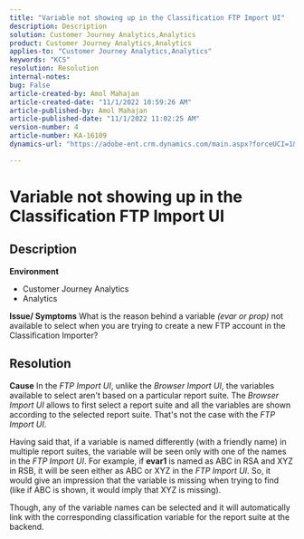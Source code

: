 ```yaml
---
title: "Variable not showing up in the Classification FTP Import UI"
description: Description
solution: Customer Journey Analytics,Analytics
product: Customer Journey Analytics,Analytics
applies-to: "Customer Journey Analytics,Analytics"
keywords: "KCS"
resolution: Resolution
internal-notes: 
bug: False
article-created-by: Amol Mahajan
article-created-date: "11/1/2022 10:59:26 AM"
article-published-by: Amol Mahajan
article-published-date: "11/1/2022 11:02:25 AM"
version-number: 4
article-number: KA-16109
dynamics-url: "https://adobe-ent.crm.dynamics.com/main.aspx?forceUCI=1&pagetype=entityrecord&etn=knowledgearticle&id=5dd8dc3b-d459-ed11-9561-6045bd006a22"

---
```

# Variable not showing up in the Classification FTP Import UI

## Description

<b>Environment</b>
- Customer Journey Analytics
- Analytics



<b>Issue/ Symptoms</b>
What is the reason behind a variable *(evar or prop)* not available to select when you are trying to create a new FTP account in the Classification Importer?


## Resolution

<b>Cause</b>
In the *FTP Import UI*, unlike the *Browser Import UI*, the variables available to select aren't based on a particular report suite. The *Browser Import UI* allows to first select a report suite and all the variables are shown according to the selected report suite. That's not the case with the *FTP Import UI*.

Having said that, if a variable is named differently (with a friendly name) in multiple report suites, the variable will be seen only with one of the names in the *FTP Import UI*. For example, if <b>evar1</b> is named as ABC in RSA and XYZ in RSB, it will be seen either as ABC or XYZ in the *FTP Import UI*. So, it would give an impression that the variable is missing when trying to find (like if ABC is shown, it would imply that XYZ is missing).

Though, any of the variable names can be selected and it will automatically link with the corresponding classification variable for the report suite at the backend.



